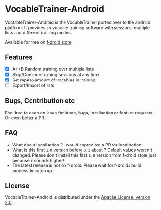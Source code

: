 # VocableTrainer-Android
VoctableTrainer-Android is the VocableTrainer ported over to the android platform.
It provides an vocable training software with sessions, multiple lists and different training modes.

Available for free on [f-droid store](https://f-droid.org/packages/vocabletrainer.heinecke.aron.vocabletrainer/)
## Features
- [X] A<->B Random training over multiple lists
- [X] Stop/Continue training sessions at any time
- [X] Set repeat-amount of vocables in training
- [ ] Export/Import of lists

## Bugs, Contribution etc
Feel free to open an Issue for ideas, bugs, localisation or feature requests. Or even better a PR.

## FAQ
- What about localisation ?
  I would appreciate a PR for localisation.
- What is this first `1.0` version before `0.1` about ?
  Default values weren't changed. Please don't install this first `1.0` version from f-droid store just because it sounds higher!
- The latest release is not on f-droid.
  Please wait for f-droids build process to catch up.


## License

VocableTrainer-Android is distributed under the [Apache License, version 2.0](http://www.apache.org/licenses/LICENSE-2.0.html).

